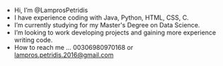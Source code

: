- Hi, I’m @LamprosPetridis
- I have experience coding with Java, Python, HTML, CSS, C. 
- I’m currently studying for my Master's Degree on Data Science. 
- I’m looking to work developing projects and gaining more experience writing code.
- How to reach me ... 00306980970168 or lampros.petridis.2016@gmail.com

<!---
LamprosPetridis/LamprosPetridis is a ✨ special ✨ repository because its `README.md` (this file) appears on your GitHub profile.
You can click the Preview link to take a look at your changes.
--->
